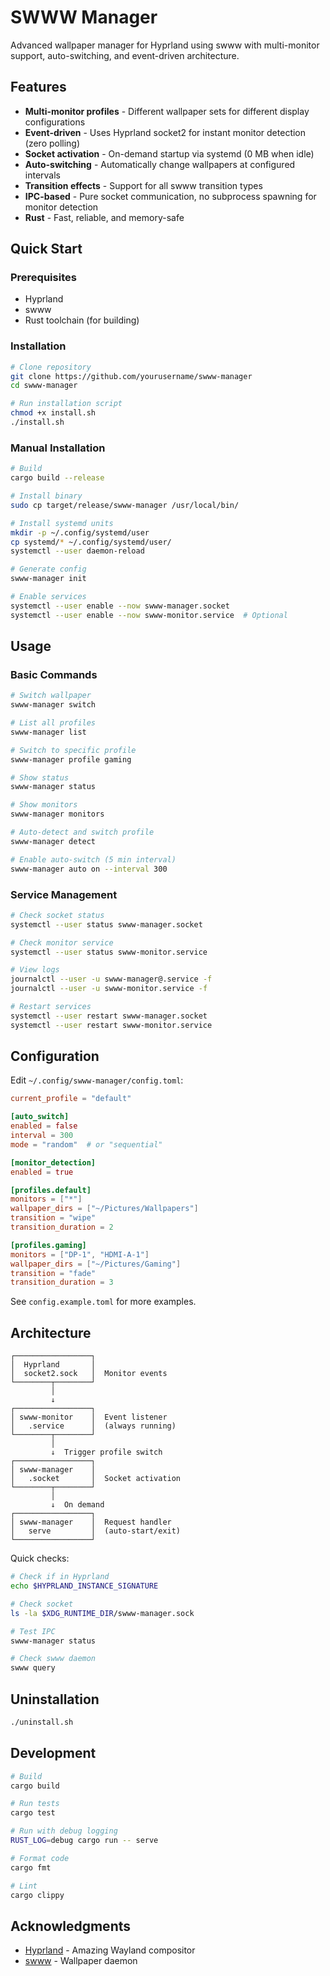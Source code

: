 # SWWW Manager

Advanced wallpaper manager for Hyprland using swww with multi-monitor support, auto-switching, and event-driven architecture.

## Features

- **Multi-monitor profiles** - Different wallpaper sets for different display configurations
- **Event-driven** - Uses Hyprland socket2 for instant monitor detection (zero polling)
- **Socket activation** - On-demand startup via systemd (0 MB when idle)
- **Auto-switching** - Automatically change wallpapers at configured intervals
- **Transition effects** - Support for all swww transition types
- **IPC-based** - Pure socket communication, no subprocess spawning for monitor detection
- **Rust** - Fast, reliable, and memory-safe

## Quick Start

### Prerequisites

- Hyprland
- swww
- Rust toolchain (for building)

### Installation

```bash
# Clone repository
git clone https://github.com/yourusername/swww-manager
cd swww-manager

# Run installation script
chmod +x install.sh
./install.sh

```

### Manual Installation

```bash
# Build
cargo build --release

# Install binary
sudo cp target/release/swww-manager /usr/local/bin/

# Install systemd units
mkdir -p ~/.config/systemd/user
cp systemd/* ~/.config/systemd/user/
systemctl --user daemon-reload

# Generate config
swww-manager init

# Enable services
systemctl --user enable --now swww-manager.socket
systemctl --user enable --now swww-monitor.service  # Optional
```

## Usage

### Basic Commands

```bash
# Switch wallpaper
swww-manager switch

# List all profiles
swww-manager list

# Switch to specific profile
swww-manager profile gaming

# Show status
swww-manager status

# Show monitors
swww-manager monitors

# Auto-detect and switch profile
swww-manager detect

# Enable auto-switch (5 min interval)
swww-manager auto on --interval 300
```

### Service Management

```bash
# Check socket status
systemctl --user status swww-manager.socket

# Check monitor service
systemctl --user status swww-monitor.service

# View logs
journalctl --user -u swww-manager@.service -f
journalctl --user -u swww-monitor.service -f

# Restart services
systemctl --user restart swww-manager.socket
systemctl --user restart swww-monitor.service
```

## Configuration

Edit `~/.config/swww-manager/config.toml`:

```toml
current_profile = "default"

[auto_switch]
enabled = false
interval = 300
mode = "random"  # or "sequential"

[monitor_detection]
enabled = true

[profiles.default]
monitors = ["*"]
wallpaper_dirs = ["~/Pictures/Wallpapers"]
transition = "wipe"
transition_duration = 2

[profiles.gaming]
monitors = ["DP-1", "HDMI-A-1"]
wallpaper_dirs = ["~/Pictures/Gaming"]
transition = "fade"
transition_duration = 3
```

See `config.example.toml` for more examples.

## Architecture

```
┌─────────────────┐
│  Hyprland       │
│  socket2.sock   │  Monitor events
└────────┬────────┘
         │
         ↓
┌─────────────────┐
│ swww-monitor    │  Event listener
│   .service      │  (always running)
└────────┬────────┘
         │
         ↓  Trigger profile switch
┌─────────────────┐
│ swww-manager    │
│   .socket       │  Socket activation
└────────┬────────┘
         │
         ↓  On demand
┌─────────────────┐
│ swww-manager    │  Request handler
│   serve         │  (auto-start/exit)
└─────────────────┘
```

Quick checks:

```bash
# Check if in Hyprland
echo $HYPRLAND_INSTANCE_SIGNATURE

# Check socket
ls -la $XDG_RUNTIME_DIR/swww-manager.sock

# Test IPC
swww-manager status

# Check swww daemon
swww query
```

## Uninstallation

```bash
./uninstall.sh
```

## Development

```bash
# Build
cargo build

# Run tests
cargo test

# Run with debug logging
RUST_LOG=debug cargo run -- serve

# Format code
cargo fmt

# Lint
cargo clippy
```

## Acknowledgments

- [Hyprland](https://github.com/hyprwm/Hyprland) - Amazing Wayland compositor
- [swww](https://github.com/Horus645/swww) - Wallpaper daemon
